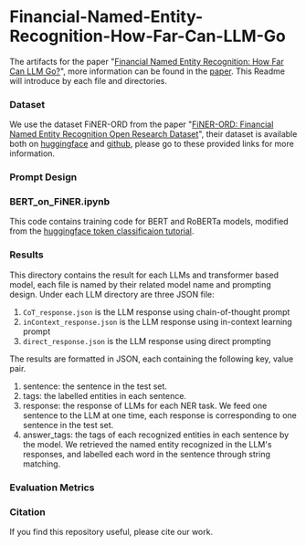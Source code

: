# Financial-Named-Entity-Recognition-How-Far-Can-LLM-Go
The artifacts for the paper "[Financial Named Entity Recognition: How Far Can LLM Go?](http://arxiv.org/abs/2501.02237)", more information can be found in the [paper](http://arxiv.org/abs/2501.02237).
This Readme will introduce by each file and directories. 

### Dataset

We use the dataset FiNER-ORD from the paper "[FiNER-ORD: Financial Named Entity Recognition Open Research Dataset](https://arxiv.org/abs/2302.11157)", their dataset is available both on [huggingface](https://huggingface.co/datasets/gtfintechlab/finer-ord) and [github](https://github.com/gtfintechlab/FiNER-ORD?tab=readme-ov-file), please go to these provided links for more information.

### Prompt Design


### BERT_on_FiNER.ipynb

This code contains training code for BERT and RoBERTa models, modified from the [huggingface token classificaion tutorial](https://huggingface.co/learn/nlp-course/chapter7/2).

### Results

This directory contains the result for each LLMs and transformer based model, each file is named by their related model name and prompting design. Under each LLM directory are three JSON file:
1. `CoT_response.json` is the LLM response using chain-of-thought prompt
2. `inContext_response.json` is the LLM response using in-context learning prompt
3. `direct_response.json` is the LLM response using direct prompting

The results are formatted in JSON, each containing the following key, value pair.

1. sentence: the sentence in the test set.
2. tags: the labelled entities in each sentence.
3. response: the response of LLMs for each NER task. We feed one sentence to the LLM at one time, each response is corresponding to one sentence in the test set. 
4. answer_tags: the tags of each recognized entities in each sentence by the model. We retrieved the named entity recognized in the LLM's responses, and labelled each word in the sentence through string matching.

### Evaluation Metrics

### Citation
If you find this repository useful, please cite our work.
